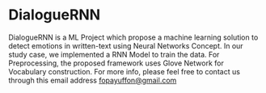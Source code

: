 # DialogueRNN
DialogueRNN is a ML Project which propose a machine learning solution to detect emotions in written-text using Neural Networks Concept. In our study case, we implemented a RNN Model to train the data. For Preprocessing, the proposed framework uses Glove Network for Vocabulary construction. For more info, please feel free to contact us through this email address fopayuffon@gmail.com
